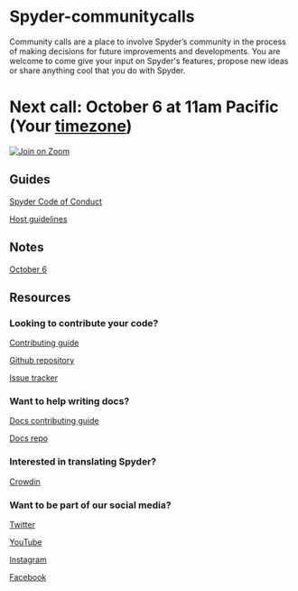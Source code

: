 # Spyder-communitycalls
Community calls are a place to involve Spyder’s community in the process of making decisions for future improvements and developments. You are welcome to come give your input on Spyder's features, propose new ideas or share anything cool that you do with Spyder.

# Next call: October 6 at 11am Pacific (Your [timezone](https://arewemeetingyet.com/Los%20Angeles/2021-10-06/11:00/q/Spyder%20Community%20Call))

[![Join on Zoom](https://img.shields.io/badge/-Join%20on%20Zoom-brightgreen)](https://us02web.zoom.us/j/85204195850?pwd=dDJhRG1UUjNZUVkzV1ZhNyt2eTFEdz09)

## Guides

[Spyder Code of Conduct](https://github.com/spyder-ide/spyder/blob/master/CODE_OF_CONDUCT.md)

[Host guidelines](https://github.com/isabela-pf/jupyter-communitycalls/blob/main/host-guidelines.md)

## Notes

[October 6](https://hackmd.io/pxsme-fPSKmkd8s5SIs_Yg)


## Resources

### Looking to contribute your code?

[Contributing guide](https://github.com/spyder-ide/spyder/blob/master/CONTRIBUTING.md)

[Github repository](https://github.com/spyder-ide)

[Issue tracker](https://github.com/spyder-ide/spyder/issues)


### Want to help writing docs?

[Docs contributing guide](https://github.com/spyder-ide/spyder-docs/blob/master/CONTRIBUTING.md)

[Docs repo](https://github.com/spyder-ide/spyder-docs)


### Interested in translating Spyder?

[Crowdin](https://crowdin.com/project/spyder)


### Want to be part of our social media?

[Twitter](https://twitter.com/spyder_ide)

[YouTube](https://www.youtube.com/Spyder-IDE)

[Instagram](https://instagram.com/spyderide)

[Facebook](https://www.facebook.com/SpyderIDE)







